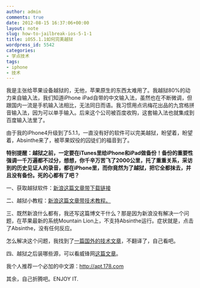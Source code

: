 ```yaml
---
author: admin
comments: true
date: 2012-08-15 16:37:06+00:00
layout: note
slug: how-to-jailbreak-ios-5-1-1
title: iOS5.1.1如何完美越狱
wordpress_id: 5542
categories:
- 学点技术
tags:
- iphone
- 技术
---
```


我是主张给苹果设备越狱的，无他，苹果原生的东西太难用了。我越狱80%的动力来自输入法，我们知道iPhone iPad自带的中文输入法，虽然也在不断微调，但跟国内一流是手机输入法相比，无法同日而语。我习惯用点讯梅花出品的九宫格拼音输入法，因为可以单手输入。后来这个公司被百度收购，这套输入法也就集成到百度输入法里了。

由于我的iPhone4升级到了5.1.1，一直没有好的软件可以完美越狱，盼望着，盼望着，Absinthe来了，被苹果奴役的囚徒们的福音到了。

**特别提醒：越狱之前，一定要在iTunes里给iPhone和iPad做备份！备份的重要性强调一千万遍都不过分，想想，你千辛万苦飞了2000公里，托了重重关系，采访到的历史见证人的录音，都在iPhone里，而你竟然为了越狱，把它全都抹去，并且没有备份。死的心都有了吧？**

一、获取越狱软件：[新浪这篇文章带下载链接](http://tech.sina.com.cn/s/2012-05-25/22137170570.shtml)

二、越狱小教程：[新浪这篇文章带技术教程。](http://tech.sina.com.cn/s/s/2012-05-29/09357184528.shtml)

三、既然新浪什么都有，我还写这篇博文干什么？那是因为新浪没有解决一个问题，在苹果最新的系统Mountain Lion上，不支持Absinthe运行。症状就是，点击了Absinthe，没有任何反应。

怎么解决这个问题，我找到了[一篇国外的技术文章](http://www.idownloadblog.com/2012/05/25/absinthe-2-0-mountain-lion/)，不翻译了，自己看吧。

四、越狱之后装哪些源，可以看威锋网[这篇文章](http://bbs.weiphone.com/read-htm-tid-3768526.html)。

我个人推荐一个必加的中文源：http://apt.178.com

其余，自己折腾吧。ENJOY IT.
